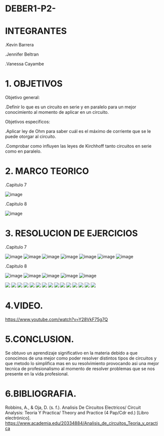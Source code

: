 # DEBER1-P2-             
# INTEGRANTES

.Kevin Barrera

.Jennifer Beltran

.Vanessa Cayambe

# 1. OBJETIVOS
Objetivo general:

.Definir lo que es un circuito en serie y en paralelo para un mejor conocimiento al momento de aplicar en un circuito.

Objetivos especificos:

.Aplicar ley de Ohm para saber cuál es el máximo de corriente que se le puede otorgar al circuito.

.Comprobar como influyen las leyes de Kirchhoff  tanto circuitos en serie como en paralelo.

# 2. MARCO TEORICO

.Capitulo 7

![image](https://user-images.githubusercontent.com/84421020/125378400-46d42b80-e354-11eb-8ca0-554172f01210.png)

.Capitulo 8

![image](https://user-images.githubusercontent.com/84421020/125386441-ecda6280-e361-11eb-9513-781faeda5037.png)


# 3. RESOLUCION DE EJERCICIOS

.Capitulo 7

![image](https://user-images.githubusercontent.com/84421020/125471563-2d8e195d-36f1-4c17-9264-08643700805d.png)
![image](https://user-images.githubusercontent.com/84421020/125471612-a374f128-72e5-4a9a-b5ae-243da2d70a67.png)
![image](https://user-images.githubusercontent.com/84421020/125471641-aaa757f8-354d-4ef8-91b6-1bca3dbe87a5.png)
![image](https://user-images.githubusercontent.com/84421020/125471657-7e3c752b-9236-49b6-beec-ebe7b78a7a02.png)
![image](https://user-images.githubusercontent.com/84421020/125471657-7e3c752b-9236-49b6-beec-ebe7b78a7a02.png)
![image](https://user-images.githubusercontent.com/84421020/125471707-47d08a81-620b-46e8-ae84-0c25bea8f814.png)
![image](https://user-images.githubusercontent.com/84421020/125471726-ab16d807-e59f-4116-a1c8-e9302c83ff29.png)

.Capitulo 8


![image](https://user-images.githubusercontent.com/84421020/125471761-55214f67-0eb2-4c6c-8e43-96fb295637bd.png)
![image](https://user-images.githubusercontent.com/84421020/125471786-7656de03-d235-4085-94aa-34bf8772508f.png)
![image](https://user-images.githubusercontent.com/84421020/125471799-76c45072-d000-4d57-a9ea-6411a9766385.png)
![image](https://user-images.githubusercontent.com/84421020/125471814-43435195-a576-4689-bff3-9a1a286d0e9e.png)
![image](https://user-images.githubusercontent.com/84421020/125471833-3ce86bef-5dc3-435f-9d05-281558deae26.png)


![](https://github.com/Kevinsan21/DEBER1-P2-IMAGENES/blob/main/Circuitos8_01.jpg)
![](https://github.com/Kevinsan21/DEBER1-P2-IMAGENES/blob/main/Circuitos8_02.jpg)
![](https://github.com/Kevinsan21/DEBER1-P2-IMAGENES/blob/main/Circuitos8_03.jpg)
![](https://github.com/Kevinsan21/DEBER1-P2-IMAGENES/blob/main/Circuitos8_04.jpg)
![](https://github.com/Kevinsan21/DEBER1-P2-IMAGENES/blob/main/Circuitos8_05.jpg)
![](https://github.com/Kevinsan21/DEBER1-P2-IMAGENES/blob/main/Circuitos8_06.jpg)
![](https://github.com/Kevinsan21/DEBER1-P2-IMAGENES/blob/main/Circuitos8_07.jpg)
![](https://github.com/Kevinsan21/DEBER1-P2-IMAGENES/blob/main/Circuitos8_08.jpg)
![](https://github.com/Kevinsan21/DEBER1-P2-IMAGENES/blob/main/Circuitos8_09.jpg)
![](https://github.com/Kevinsan21/DEBER1-P2-IMAGENES/blob/main/Circuitos8_10.jpg)
![](https://github.com/Kevinsan21/DEBER1-P2-IMAGENES/blob/main/Circuitos8_11.jpg)
![](https://github.com/Kevinsan21/DEBER1-P2-IMAGENES/blob/main/Circuitos8_12.jpg)
![](https://github.com/Kevinsan21/DEBER1-P2-IMAGENES/blob/main/Circuitos8_13.jpg)
![](https://github.com/Kevinsan21/DEBER1-P2-IMAGENES/blob/main/Circuitos8_14.jpg)
![](https://github.com/Kevinsan21/DEBER1-P2-IMAGENES/blob/main/Circuitos8_15.jpg)

# 4.VIDEO.
https://www.youtube.com/watch?v=Y28VkF75g7Q

# 5.CONCLUSION.

Se obtuvo un aprendizaje significativo en la materia debido a que conocimos de una mejor como poder resolver distintos tipos 
de circuitos y que metodo lo simplifica mas en su resolvimiento provocando asi una mejor tecnica de profesionalismo al momento
de resolver problemas que se nos presente en la vida profesional.




# 6.BIBLIOGRAFIA.
Robbins, A., & Oja, D. (s. f.). Analisis De Circuitos Electricos/ Circuit Analysis: Teoria Y Practica/ Theory and Practice (4 Pap/Cdr ed.) [Libro electrónico]. https://www.academia.edu/20334884/Analisis_de_circuitos_Teoria_y_practica

